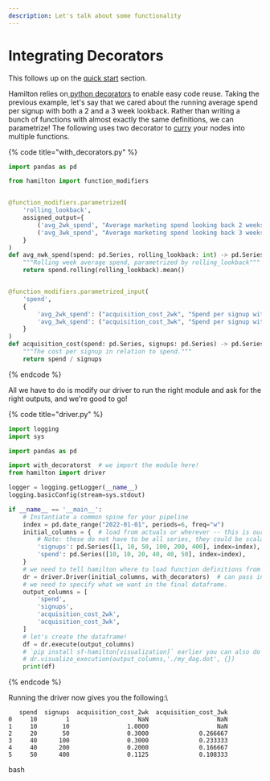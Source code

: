 ```yaml
---
description: Let's talk about some functionality
---
```


# Integrating Decorators

This follows up on the [quick start](../less-than-15-minutes-to-mastery/) section.

Hamilton relies on[ python decorators](https://towardsdatascience.com/the-simplest-tutorial-for-python-decorator-dadbf8f20b0f) to enable easy code reuse. Taking the previous example, let's say that we cared about the running average spend per signup with both a 2 and a 3 week lookback. Rather than writing a bunch of functions with almost exactly the same definitions, we can parametrize! The following uses two decorator to [curry](https://en.wikipedia.org/wiki/Currying) your nodes into multiple functions.

{% code title="with_decorators.py" %}
```python
import pandas as pd

from hamilton import function_modifiers


@function_modifiers.parametrized(
    'rolling_lookback',
    assigned_output={
        ('avg_2wk_spend', "Average marketing spend looking back 2 weeks"): 2,
        ('avg_3wk_spend', "Average marketing spend looking back 3 weeks"): 3,
    }
)
def avg_nwk_spend(spend: pd.Series, rolling_lookback: int) -> pd.Series:
    """Rolling week average spend, parametrized by rolling_lookback"""
    return spend.rolling(rolling_lookback).mean()


@function_modifiers.parametrized_input(
    'spend',
    {
        'avg_2wk_spend': ("acquisition_cost_2wk", "Spend per signup with a two week rolling average "),
        'avg_3wk_spend': ("acquisition_cost_3wk", "Spend per signup with a three week rolling average")
    }
)
def acquisition_cost(spend: pd.Series, signups: pd.Series) -> pd.Series:
    """The cost per signup in relation to spend."""
    return spend / signups
```
{% endcode %}

All we have to do is modify our driver to run the right module and ask for the right outputs, and we're good to go!

{% code title="driver.py" %}
```python
import logging
import sys

import pandas as pd

import with_decoratorst  # we import the module here!
from hamilton import driver

logger = logging.getLogger(__name__)
logging.basicConfig(stream=sys.stdout)

if __name__ == '__main__':
    # Instantiate a common spine for your pipeline
    index = pd.date_range("2022-01-01", periods=6, freq="w")
    initial_columns = {  # load from actuals or wherever -- this is our initial data we use as input.
        # Note: these do not have to be all series, they could be scalar inputs.
        'signups': pd.Series([1, 10, 50, 100, 200, 400], index=index),
        'spend': pd.Series([10, 10, 20, 40, 40, 50], index=index),
    }
    # we need to tell hamilton where to load function definitions from
    dr = driver.Driver(initial_columns, with_decorators)  # can pass in multiple modules
    # we need to specify what we want in the final dataframe.
    output_columns = [
        'spend',
        'signups',
        'acquisition_cost_2wk',
        'acquisition_cost_3wk',
    ]
    # let's create the dataframe!
    df = dr.execute(output_columns)
    # `pip install sf-hamilton[visualization]` earlier you can also do
    # dr.visualize_execution(output_columns,'./my_dag.dot', {})
    print(df)
```
{% endcode %}

Running the driver now gives you the following:\


```
   spend  signups  acquisition_cost_2wk  acquisition_cost_3wk
0     10        1                   NaN                   NaN
1     10       10                1.0000                   NaN
2     20       50                0.3000              0.266667
3     40      100                0.3000              0.233333
4     40      200                0.2000              0.166667
5     50      400                0.1125              0.108333
```

bash
